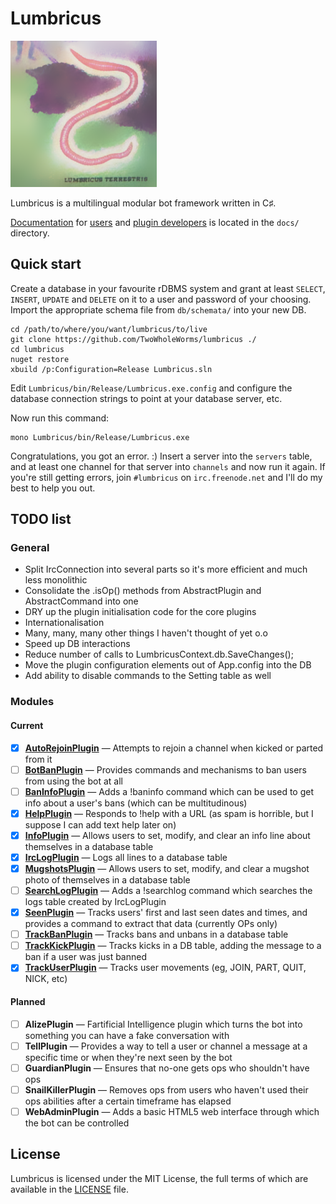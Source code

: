 # Lumbricus

![The Lumbricus profile picture on Telegram](docs/profile.png)

Lumbricus is a multilingual modular bot framework written in C♯.

[Documentation](docs/index.md) for [users](docs/users.md) and
[plugin developers](docs/plugin_development.md) is located in the `docs/`
directory.

## Quick start

Create a database in your favourite rDBMS system and grant at least `SELECT`,
`INSERT`, `UPDATE` and `DELETE` on it to a user and password of your choosing.
Import the appropriate schema file from `db/schemata/` into your new DB.

    cd /path/to/where/you/want/lumbricus/to/live
    git clone https://github.com/TwoWholeWorms/lumbricus ./
    cd lumbricus
    nuget restore
    xbuild /p:Configuration=Release Lumbricus.sln

Edit `Lumbricus/bin/Release/Lumbricus.exe.config` and configure the database
connection strings to point at your database server, etc.

Now run this command:

    mono Lumbricus/bin/Release/Lumbricus.exe

Congratulations, you got an error. :) Insert a server into the `servers` table,
and at least one channel for that server into `channels` and now run it again.
If you're still getting errors, join `#lumbricus` on `irc.freenode.net` and I'll
do my best to help you out.

## TODO list

### General

* Split IrcConnection into several parts so it's more efficient and much less monolithic
* Consolidate the .isOp() methods from AbstractPlugin and AbstractCommand into one
* DRY up the plugin initialisation code for the core plugins
* Internationalisation
* Many, many, many other things I haven't thought of yet o.o
* Speed up DB interactions
* Reduce number of calls to LumbricusContext.db.SaveChanges();
* Move the plugin configuration elements out of App.config into the DB
* Add ability to disable commands to the Setting table as well

### Modules

#### Current

- [x] **[AutoRejoinPlugin](Plugins/AutoRejoinPlugin)** — Attempts to rejoin a channel when kicked or parted from it
- [ ] **[BotBanPlugin](Plugins/BotBanPlugin)** — Provides commands and mechanisms to ban users from using the bot at all
- [ ] **[BanInfoPlugin](Plugins/BanInfoPlugin)** — Adds a !baninfo command which can be used to get info about a user's bans (which can be multitudinous)
- [x] **[HelpPlugin](LumbricusShared/Plugins/Core/HelpPlugin.cs)** — Responds to !help with a URL (as spam is horrible, but I suppose I can add text help later on)
- [x] **[InfoPlugin](Plugins/InfoPlugin)** — Allows users to set, modify, and clear an info line about themselves in a database table
- [x] **[IrcLogPlugin](Plugins/IrcLogPlugin)** — Logs all lines to a database table
- [x] **[MugshotsPlugin](Plugins/MugshotsPlugin)** — Allows users to set, modify, and clear a mugshot photo of themselves in a database table
- [ ] **[SearchLogPlugin](Plugins/SearchLogPlugin)** — Adds a !searchlog command which searches the logs table created by IrcLogPlugin
- [x] **[SeenPlugin](LumbricusShared/Plugins/Core/SeenPlugin.cs)** — Tracks users' first and last seen dates and times, and provides a command to extract that data (currently OPs only)
- [ ] **[TrackBanPlugin](LumbricusShared/Plugins/Core/TrackBanPlugin.cs)** — Tracks bans and unbans in a database table
- [ ] **[TrackKickPlugin](LumbricusShared/Plugins/Core/TrackKickPlugin.cs)** — Tracks kicks in a DB table, adding the message to a ban if a user was just banned
- [x] **[TrackUserPlugin](LumbricusShared/Plugins/Core/TrackUserPlugin.cs)** — Tracks user movements (eg, JOIN, PART, QUIT, NICK, etc)

#### Planned

- [ ] **AlizePlugin** — Fartificial Intelligence plugin which turns the bot into something you can have a fake conversation with
- [ ] **TellPlugin** — Provides a way to tell a user or channel a message at a specific time or when they're next seen by the bot
- [ ] **GuardianPlugin** — Ensures that no-one gets ops who shouldn't have ops
- [ ] **SnailKillerPlugin** — Removes ops from users who haven't used their ops abilities after a certain timeframe has elapsed
- [ ] **WebAdminPlugin** — Adds a basic HTML5 web interface through which the bot can be controlled

## License

Lumbricus is licensed under the MIT License, the full terms of which are
available in the [LICENSE](LICENSE) file.
